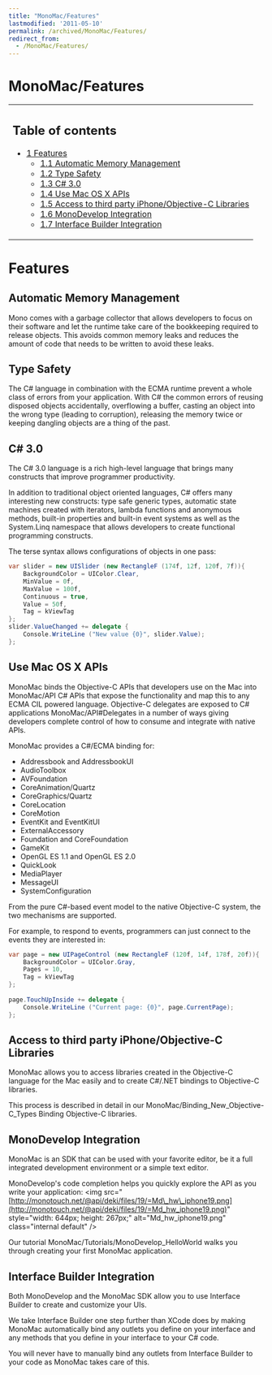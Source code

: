 ```yaml
---
title: "MonoMac/Features"
lastmodified: '2011-05-10'
permalink: /archived/MonoMac/Features/
redirect_from:
  - /MonoMac/Features/
---
```


MonoMac/Features
================

<table>
<col width="100%" />
<tbody>
<tr class="odd">
<td align="left"><h2>Table of contents</h2>
<ul>
<li><a href="#features">1 Features</a>
<ul>
<li><a href="#automatic-memory-management">1.1 Automatic Memory Management</a></li>
<li><a href="#type-safety">1.2 Type Safety</a></li>
<li><a href="#c-30">1.3 C# 3.0</a></li>
<li><a href="#use-mac-os-x-apis">1.4 Use Mac OS X APIs</a></li>
<li><a href="#access-to-third-party-iphoneobjective-c-libraries">1.5 Access to third party iPhone/Objective-C Libraries</a></li>
<li><a href="#monodevelop-integration">1.6 MonoDevelop Integration</a></li>
<li><a href="#interface-builder-integration">1.7 Interface Builder Integration</a></li>
</ul></li>
</ul></td>
</tr>
</tbody>
</table>

Features
========

Automatic Memory Management
---------------------------

Mono comes with a garbage collector that allows developers to focus on their software and let the runtime take care of the bookkeeping required to release objects. This avoids common memory leaks and reduces the amount of code that needs to be written to avoid these leaks.

Type Safety
-----------

The C\# language in combination with the ECMA runtime prevent a whole class of errors from your application. With C\# the common errors of reusing disposed objects accidentally, overflowing a buffer, casting an object into the wrong type (leading to corruption), releasing the memory twice or keeping dangling objects are a thing of the past.

C\# 3.0
-------

The C\# 3.0 language is a rich high-level language that brings many constructs that improve programmer productivity.

In addition to traditional object oriented languages, C\# offers many interesting new constructs: type safe generic types, automatic state machines created with iterators, lambda functions and anonymous methods, built-in properties and built-in event systems as well as the System.Linq namespace that allows developers to create functional programming constructs.

The terse syntax allows configurations of objects in one pass:

``` csharp
var slider = new UISlider (new RectangleF (174f, 12f, 120f, 7f)){
    BackgroundColor = UIColor.Clear,
    MinValue = 0f,
    MaxValue = 100f,
    Continuous = true,
    Value = 50f,
    Tag = kViewTag
};
slider.ValueChanged += delegate {
    Console.WriteLine ("New value {0}", slider.Value);
};
```

Use Mac OS X APIs
-----------------

MonoMac binds the Objective-C APIs that developers use on the Mac into MonoMac/API C\# APIs that expose the functionality and map this to any ECMA CIL powered language. Objective-C delegates are exposed to C\# applications MonoMac/API\#Delegates in a number of ways giving developers complete control of how to consume and integrate with native APIs.

MonoMac provides a C\#/ECMA binding for:

-   Addressbook and AddressbookUI
-   AudioToolbox
-   AVFoundation
-   CoreAnimation/Quartz
-   CoreGraphics/Quartz
-   CoreLocation
-   CoreMotion
-   EventKit and EventKitUI
-   ExternalAccessory
-   Foundation and CoreFoundation
-   GameKit
-   OpenGL ES 1.1 and OpenGL ES 2.0
-   QuickLook
-   MediaPlayer
-   MessageUI
-   SystemConfiguration

From the pure C\#-based event model to the native Objective-C system, the two mechanisms are supported.

For example, to respond to events, programmers can just connect to the events they are interested in:

``` csharp
var page = new UIPageControl (new RectangleF (120f, 14f, 178f, 20f)){
    BackgroundColor = UIColor.Gray,
    Pages = 10,
    Tag = kViewTag
};
 
page.TouchUpInside += delegate {
    Console.WriteLine ("Current page: {0}", page.CurrentPage);
};
```

Access to third party iPhone/Objective-C Libraries
--------------------------------------------------

MonoMac allows you to access libraries created in the Objective-C language for the Mac easily and to create C\#/.NET bindings to Objective-C libraries.

This process is described in detail in our MonoMac/Binding\_New\_Objective-C\_Types Binding Objective-C libraries.

MonoDevelop Integration
-----------------------

MonoMac is an SDK that can be used with your favorite editor, be it a full integrated development environment or a simple text editor.

MonoDevelop's code completion helps you quickly explore the API as you write your application: \<img src="[http://monotouch.net/@api/deki/files/19/=Md\_hw\_iphone19.png](http://monotouch.net/@api/deki/files/19/=Md_hw_iphone19.png)" style="width: 644px; height: 267px;" alt="Md\_hw\_iphone19.png" class="internal default" /\>

Our tutorial MonoMac/Tutorials/MonoDevelop\_HelloWorld walks you through creating your first MonoMac application.

Interface Builder Integration
-----------------------------

Both MonoDevelop and the MonoMac SDK allow you to use Interface Builder to create and customize your UIs.

We take Interface Builder one step further than XCode does by making MonoMac automatically bind any outlets you define on your interface and any methods that you define in your interface to your C\# code.

You will never have to manually bind any outlets from Interface Builder to your code as MonoMac takes care of this.

